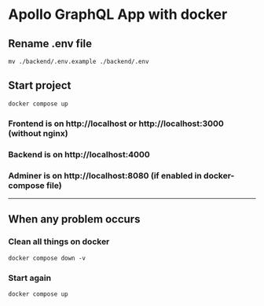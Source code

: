 # Apollo GraphQL App with docker

## Rename .env file
``` mv ./backend/.env.example ./backend/.env ```

## Start project
``` docker compose up ```

### Frontend is on http://localhost or http://localhost:3000 (without nginx)
### Backend is on http://localhost:4000
### Adminer is on http://localhost:8080 (if enabled in docker-compose file)

___
## When any problem occurs
### Clean all things on docker
``` docker compose down -v ```
### Start again
``` docker compose up ```
